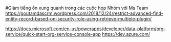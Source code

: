 #Giảm tiếng ồn xung quanh trong các cuộc họp Nhóm với Ms Team
https://goutamdascrm.wordpress.com/2018/12/24/restrict-advanced-find-entity-record-based-on-security-role-using-retrieve-multiple-plugin/

https://docs.microsoft.com/en-us/powerapps/developer/data-platform/org-service/quick-start-org-service-console-app
https://dev.azure.com/
